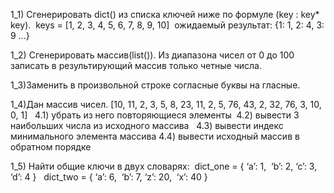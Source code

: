 1_1) Сгенерировать dict() из списка ключей ниже по формуле (key : key* key).
 keys = [1, 2, 3, 4, 5, 6, 7, 8, 9, 10]
 ожидаемый результат: {1: 1, 2: 4, 3: 9 …} 

1_2) Сгенерировать массив(list()). Из диапазона чисел от 0 до 100 записать в результирующий массив только четные числа. 

1_3)Заменить в произвольной строке согласные буквы на гласные.  

1_4)Дан массив чисел. [10, 11, 2, 3, 5, 8, 23, 11, 2, 5, 76, 43, 2, 32, 76, 3, 10, 0, 1]  
4.1) убрать из него повторяющиеся элементы 
4.2) вывести 3 наибольших числа из исходного массива  
4.3) вывести индекс минимального элемента массива
4.4) вывести исходный массив в обратном порядке 

1_5) Найти общие ключи в двух словарях: 
dict_one = { ‘a’: 1,  ‘b’: 2, ‘c’: 3,  ‘d’: 4 }
  dict_two = { ‘a’: 6,  ‘b’: 7, ‘z’: 20,  ‘x’: 40 } 
